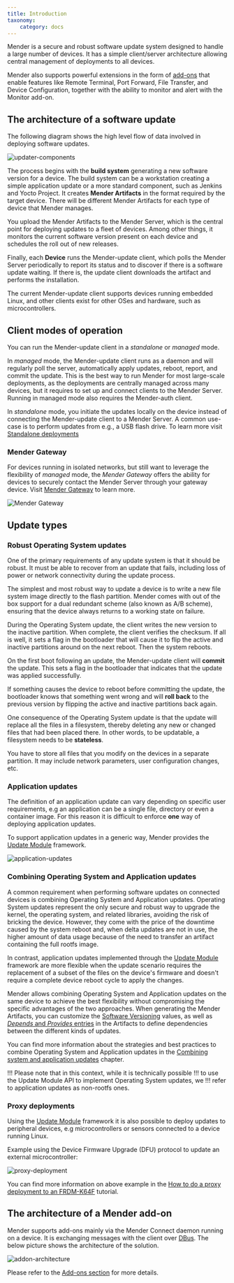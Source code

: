 ```yaml
---
title: Introduction
taxonomy:
    category: docs
---
```


Mender is a secure and robust software update system designed to handle
a large number of devices. It has a simple client/server
architecture allowing central management of deployments to all devices.

Mender also supports powerful extensions in the form of
[add-ons](../../09.Add-ons/00.Overview/docs.md) that
enable features like Remote Terminal, Port Forward, File Transfer,
and Device Configuration, together with the ability to monitor
and alert with the Monitor add-on.

## The architecture of a software update

The following diagram shows the high level flow of data involved in deploying
software updates.

![updater-components](updater-components.png)

The process begins with the **build system** generating a new software version for
a device. The build system can be a workstation creating a simple
application update or a more standard component, such as Jenkins and Yocto
Project. It creates **Mender Artifacts** in the format required by the target
device. There will be different Mender Artifacts for each type of device that
Mender manages.

You upload the Mender Artifacts to the Mender Server, which is the central point
for deploying updates to a fleet of devices. Among other things, it monitors the
current software version present on each device and schedules the roll out of
new releases.

Finally, each **Device** runs the Mender-update client, which polls the Mender Server
periodically to report its status and to discover if there is a software update
waiting. If there is, the update client downloads the artifact and performs the
installation.

The current Mender-update client supports devices running embedded Linux, and other
clients exist for other OSes and hardware, such as microcontrollers.


## Client modes of operation

You can run the Mender-update client in a _standalone_ or _managed_ mode.

In _managed_ mode, the Mender-update client runs as a daemon and will regularly
poll the server, automatically apply updates, reboot, report, and commit the
update. This is the best way to run Mender for most large-scale deployments, as
the deployments are centrally managed across many devices, but it requires to
set up and connect clients to the Mender Server. Running in managed mode also
requires the Mender-auth client.

In _standalone_ mode, you initiate the updates locally on the device instead of
connecting the Mender-update client to a Mender Server. A common use-case is to
perform updates from e.g., a USB flash drive. To learn more visit [Standalone
deployments](../../06.Artifact-creation/06.Standalone-deployment/docs.md)

### Mender Gateway

For devices running in isolated networks, but still want to leverage the
flexibility of _managed_ mode, the _Mender Gateway_ offers the ability for
devices to securely contact the Mender Server through your gateway device. Visit
[Mender Gateway](../../08.Server-integration/04.Mender-Gateway/docs.md) to
learn more.

![Mender Gateway](mender-gateway.png)


## Update types

### Robust Operating System updates

One of the primary requirements of any update system is that it should be robust.
It must be able to recover from an update that fails, including loss of power
or network connectivity during the update process.

The simplest and most robust way to update a device is to write a new file
system image directly to the flash partition. Mender comes with out of the box
support for a dual redundant scheme (also known as A/B scheme), ensuring that
the device always returns to a working state on failure.

During the Operating System update, the client writes the new version to the inactive
partition. When complete, the client verifies the checksum. If all is well, it
sets a flag in the bootloader that will cause it to flip the active and inactive
partitions around on the next reboot. Then the system reboots.

On the first boot following an update, the Mender-update client will **commit** the
update. This sets a flag in the bootloader that indicates that the update was
applied successfully.

If something causes the device to reboot before committing the update, the
bootloader knows that something went wrong and will **roll back** to the
previous version by flipping the active and inactive partitions back again.

One consequence of the Operating System update is that the update will replace all the
files in a filesystem, thereby deleting any new or changed files that had been
placed there. In other words, to be updatable, a filesystem needs to be
**stateless**.

You have to store all files that you modify on the devices in a separate
partition. It may include network parameters, user configuration changes, etc.


### Application updates

The definition of an application update can vary depending on specific user
requirements, e.g an application can be a single file, directory or even a
container image. For this reason it is difficult to enforce **one** way of
deploying application updates.

To support application updates in a generic way, Mender provides the [Update Module](../../06.Artifact-creation/08.Create-a-custom-Update-Module/docs.md) framework.

![application-updates](application-updates.png)


### Combining Operating System and Application updates

A common requirement when performing software updates on connected devices
is combining Operating System and Application updates. Operating System updates
represent the only secure and robust way to upgrade the kernel, the operating system,
and related libraries, avoiding the risk of bricking the device. However,
they come with the price of the downtime caused by the system reboot and,
when delta updates are not in use, the higher amount of data usage because
of the need to transfer an artifact containing the full rootfs image.

In contrast, application updates implemented through the
[Update Module](../../06.Artifact-creation/08.Create-a-custom-Update-Module/docs.md)
framework are more flexible when the update scenario requires the replacement
of a subset of the files on the device's firmware and doesn't require
a complete device reboot cycle to apply the changes.

Mender allows combining Operating System and Application updates on the same device
to achieve the best flexibility without compromising the specific advantages
of the two approaches. When generating the Mender Artifacts, you can customize
the [Software Versioning](../../06.Artifact-creation/09.Software-versioning/docs.md)
values, as well as [*Depends* and *Provides* entries](../03.Artifact/docs.md#provides-and-depends)
in the Artifacts to define dependencies between the different kinds of updates.

You can find more information about the strategies and best practices to 
combine Operating System and Application updates in the
[Combining system and application updates](../../06.Artifact-creation/03.Combining-system-and-application-updates/docs.md) chapter.

!!! Please note that in this context, while it is technically possible
!!! to use the Update Module API to implement Operating System updates, we
!!! refer to application updates as non-rootfs ones.


### Proxy deployments

Using the [Update Module](../../06.Artifact-creation/08.Create-a-custom-Update-Module/docs.md) framework
it is also possible to deploy updates to peripheral devices, e.g
microcontrollers or sensors connected to a device running Linux.

Example using the Device Firmware Upgrade (DFU) protocol to update an external
microcontroller:

![proxy-deployment](proxy-deployment.png)

You can find more information on above example in the
[How to do a proxy deployment to an FRDM-K64F](https://hub.mender.io/t/how-to-do-a-proxy-deployment-to-an-frdm-k64f-device-connected-to-a-raspberry-pi-3/1619?target=_blank) tutorial.


## The architecture of a Mender add-on

Mender supports add-ons mainly via the Mender Connect daemon running on a device.
It is exchanging messages with the client over [DBus](https://dbus.freedesktop.org/doc/api/html/).
The below picture shows the architecture of the solution.

![addon-architecture](addon-architecture-device.png)

Please refer to the [Add-ons section](../../09.Add-ons/00.Overview/docs.md) for more details.
